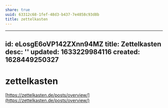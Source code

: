 ```yaml
---
share: true
uuid: 63312c68-1fef-48d3-b437-7e4858c93d8b
title: zettelkasten
---
```

---
id: eLosgE6oVP142ZXnn94MZ
title: Zettelkasten
desc: ''
updated: 1633229984116
created: 1628449250327
---

# zettelkasten
[https://zettelkasten.de/posts/overview/](https://zettelkasten.de/posts/overview/)
